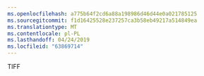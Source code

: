 ```yaml
---
ms.openlocfilehash: a775b64f2cd6a88a198986d46d44e0a021785125
ms.sourcegitcommit: f1d16425528e237257ca3b58eb49217a514849ea
ms.translationtype: MT
ms.contentlocale: pl-PL
ms.lasthandoff: 04/24/2019
ms.locfileid: "63869714"
---
```

TIFF
